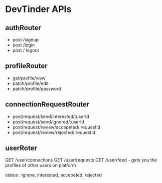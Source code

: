 # DevTinder APIs

## authRouter

- post /signup
- post /login
- post / logout

## profileRouter

- get/profile/view
- patch/profile/edit
- patch/profile/password

## connectionRequestRouter

- post/request/send/interested/:userId
- post/request/send/ignored/:userId
- post/request/review/accepeted/:requestId
- post/request/review/rejected/:requestId

## userRoter

GET /user/connections
GET /user/requests
GET /user/feed - gets you the profiles of other users on platform

status : ignore, interested, accepeted, rejected
